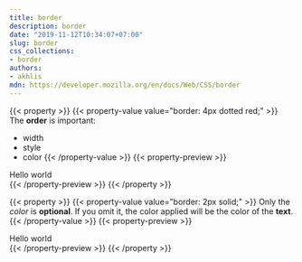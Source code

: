 ```yaml
---
title: border
description: border
date: "2019-11-12T10:34:07+07:00"
slug: border
css_collections:
- border
authors:
- akhlis
mdn: https://developer.mozilla.org/en/docs/Web/CSS/border
---
```



{{< property >}}
{{< property-value value="border: 4px dotted red;" >}}
The <strong>order</strong> is important:

- width
- style
- color
{{< /property-value >}}
{{< property-preview >}}
<div class="property__example border-4 border-dotted border-red-600 py-2 px-4" id="border-4px-dotted-red">Hello world
</div>
{{< /property-preview >}}
{{< /property >}}

{{< property >}}
{{< property-value value="border: 2px solid;" >}}
Only the <em>color</em> is <strong>optional</strong>. If you omit it, the color applied will be the color of the
<strong>text</strong>.
{{< /property-value >}}
{{< property-preview >}}
<div class="property__example border-2 border-solid py-2 px-4" id="border-2px-solid">Hello world</div>
{{< /property-preview >}}
{{< /property >}}